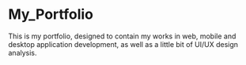 # My_Portfolio
This is my portfolio, designed to contain my works in web, mobile and desktop application development, as well as a little bit of UI/UX design analysis.

